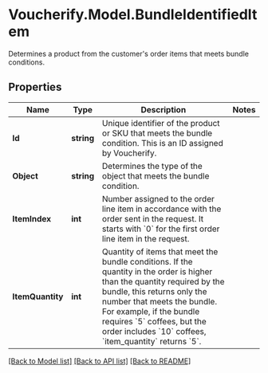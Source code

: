 # Voucherify.Model.BundleIdentifiedItem
Determines a product from the customer's order items that meets bundle conditions.

## Properties

Name | Type | Description | Notes
------------ | ------------- | ------------- | -------------
**Id** | **string** | Unique identifier of the product or SKU that meets the bundle condition. This is an ID assigned by Voucherify. | 
**Object** | **string** | Determines the type of the object that meets the bundle condition. | 
**ItemIndex** | **int** | Number assigned to the order line item in accordance with the order sent in the request. It starts with &#x60;0&#x60; for the first order line item in the request. | 
**ItemQuantity** | **int** | Quantity of items that meet the bundle conditions. If the quantity in the order is higher than the quantity required by the bundle, this returns only the number that meets the bundle. For example, if the bundle requires &#x60;5&#x60; coffees, but the order includes &#x60;10&#x60; coffees, &#x60;item_quantity&#x60; returns &#x60;5&#x60;. | 

[[Back to Model list]](../README.md#documentation-for-models) [[Back to API list]](../README.md#documentation-for-api-endpoints) [[Back to README]](../README.md)

